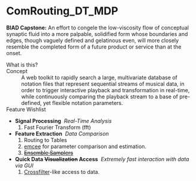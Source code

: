 # ComRouting_DT_MDP
<b>BIAD Capstone:</b>
An effort to congele the low-viscosity flow of conceptual synaptic fluid into a more palpable, solidified form whose boundaries and edges, though vaguely defined and gelatinous even, will more closely resemble the completed form of a future product or service than at the onset.

<dl>What is this?
	<dt>Concept</dt>
			<dd>A web toolkit to rapidly search a large, multivariate database of notation files that represent sequential streams of musical data, in order to trigger interactive playback and transformation in real-time, while continuously comparing the playback stream to a base of pre-defined, yet flexible notation parameters.<dd>
	<dt>Feature Wishlist</dt>
		<ul>
				<li><b>Signal Processing</b>
					<i>&nbsp;Real-Time Analysis</i>
						<ol>
							<li>Fast Fourier Transform (fft)</li>
						</ol>
				</li>
				<li><b>Feature Extraction</b>
					<i>&nbsp;Data Comparison</i>
						<ol>
							<li>Routing to Tables</li>
							<li><a href="https://github.com/dfm/emcee.git" target="_blank">emcee</a> for parameter comparison and estimation.</li>
							<li><s><a href="http://msp.org/camcos/2010/5-1/p04.xhtml" target="_blank">Ensemble Samplers</a></s></li>
						</ol>
				</li>
				<li><b>Quick Data <s>Visualization</s> Access</b>
					<i>&nbsp;Extremely fast interaction with data via GUI</i>
						<ol>
							<li><a href="http://square.github.io/crossfilter/" target="_blank">Crossfilter</a>-like access to data.</li>
						</ol>
				</li>
		</ul>
</dl>
